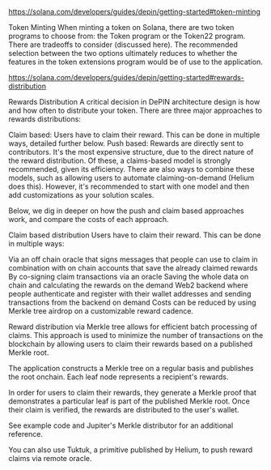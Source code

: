 https://solana.com/developers/guides/depin/getting-started#token-minting

Token Minting
When minting a token on Solana, there are two token programs to choose from: the Token program or the Token22 program. There are tradeoffs to consider (discussed here). The recommended selection between the two options ultimately reduces to whether the features in the token extensions program would be of use to the application.

https://solana.com/developers/guides/depin/getting-started#rewards-distribution

Rewards Distribution
A critical decision in DePIN architecture design is how and how often to distribute your token. There are three major approaches to rewards distributions:

Claim based: Users have to claim their reward. This can be done in multiple ways, detailed further below.
Push based: Rewards are directly sent to contributors. It's the most expensive structure, due to the direct nature of the reward distribution.
Of these, a claims-based model is strongly recommended, given its efficiency. There are also ways to combine these models, such as allowing users to automate claiming-on-demand (Helium does this). However, it's recommended to start with one model and then add customizations as your solution scales.

Below, we dig in deeper on how the push and claim based approaches work, and compare the costs of each approach.

Claim based distribution
Users have to claim their reward. This can be done in multiple ways:

Via an off chain oracle that signs messages that people can use to claim in combination with on chain accounts that save the already claimed rewards
By co-signing claim transactions via an oracle
Saving the whole data on chain and calculating the rewards on the demand
Web2 backend where people authenticate and register with their wallet addresses and sending transactions from the backend on demand
Costs can be reduced by using Merkle tree airdrop on a customizable reward cadence.

Reward distribution via Merkle tree allows for efficient batch processing of claims. This approach is used to minimize the number of transactions on the blockchain by allowing users to claim their rewards based on a published Merkle root.

The application constructs a Merkle tree on a regular basis and publishes the root onchain. Each leaf node represents a recipient's rewards.

In order for users to claim their rewards, they generate a Merkle proof that demonstrates a particular leaf is part of the published Merkle root. Once their claim is verified, the rewards are distributed to the user's wallet.

See example code and Jupiter's Merkle distributor for an additional reference.

You can also use Tuktuk, a primitive published by Helium, to push reward claims via remote oracle.